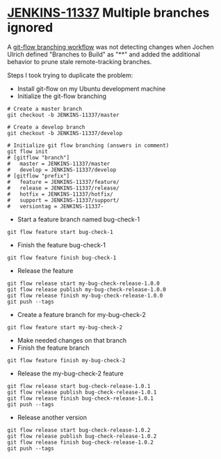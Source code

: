 # [JENKINS-11337](https://issues.jenkins-ci.org/browse/JENKINS-11337) Multiple branches ignored

A [git-flow branching workflow](http://nvie.com/posts/a-successful-git-branching-model/)
was not detecting changes when Jochen Ulrich defined "Branches to Build" as
"**" and added the additional behavior to prune stale remote-tracking
branches.

Steps I took trying to duplicate the problem:

* Install git-flow on my Ubuntu development machine
* Initialize the git-flow branching
```
# Create a master branch
git checkout -b JENKINS-11337/master

# Create a develop branch
git checkout -b JENKINS-11337/develop

# Initialize git flow branching (answers in comment)
git flow init
# [gitflow "branch"]
# 	master = JENKINS-11337/master
# 	develop = JENKINS-11337/develop
# [gitflow "prefix"]
# 	feature = JENKINS-11337/feature/
# 	release = JENKINS-11337/release/
# 	hotfix = JENKINS-11337/hotfix/
# 	support = JENKINS-11337/support/
# 	versiontag = JENKINS-11337-
```
* Start a feature branch named bug-check-1
```
git flow feature start bug-check-1
```
* Finish the feature bug-check-1
```
git flow feature finish bug-check-1
```
* Release the feature
```
git flow release start my-bug-check-release-1.0.0
git flow release publish my-bug-check-release-1.0.0
git flow release finish my-bug-check-release-1.0.0
git push --tags
```
* Create a feature branch for my-bug-check-2
```
git flow feature start my-bug-check-2
```
* Make needed changes on that branch
* Finish the feature branch
```
git flow feature finish my-bug-check-2
```
* Release the my-bug-check-2 feature
```
git flow release start bug-check-release-1.0.1
git flow release publish bug-check-release-1.0.1
git flow release finish bug-check-release-1.0.1
git push --tags
```
* Release another version
```
git flow release start bug-check-release-1.0.2
git flow release publish bug-check-release-1.0.2
git flow release finish bug-check-release-1.0.2
git push --tags
```
